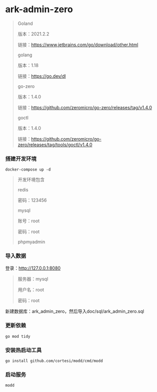 # ark-admin-zero

> Goland
>
> 版本：2021.2.2
>
> 链接：https://www.jetbrains.com/go/download/other.html
>
> golang
>
> 版本：1.18
>
> 链接：https://go.dev/dl
>
> go-zero
>
> 版本：1.4.0
>
> 链接：https://github.com/zeromicro/go-zero/releases/tag/v1.4.0
>
> goctl 
>
> 版本：1.4.0
>
> 链接：https://github.com/zeromicro/go-zero/releases/tag/tools/goctl/v1.4.0

### 搭建开发环境

```
docker-compose up -d
```

> 开发环境包含
>
> redis
>
> 密码：123456
>
> 
>
> mysql
>
> 账号：root
>
> 密码：root
>
> 
>
> phpmyadmin

### 导入数据

登录：http://127.0.0.1:8080

> 服务器：mysql
>
> 用户名：root
>
> 密码：root

新建数据库：ark_admin_zero，然后导入doc/sql/ark_admin_zero.sql

### 更新依赖

```shell
go mod tidy
```

### 安装热启动工具

```shell
go install github.com/cortesi/modd/cmd/modd
```

### 启动服务

```shell
modd
```

